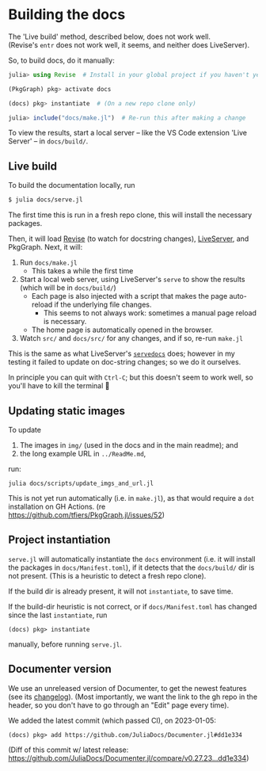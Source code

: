 # Building the docs

The 'Live build' method, described below, does not work well.\
(Revise's `entr` does not work well, it seems, and neither does LiveServer).

So, to build docs, do it manually:
```julia
julia> using Revise  # Install in your global project if you haven't yet

(PkgGraph) pkg> activate docs

(docs) pkg> instantiate  # (On a new repo clone only)

julia> include("docs/make.jl")  # Re-run this after making a change
```
To view the results, start a local server – like the VS Code extension 'Live Server' – in `docs/build/`.



## Live build

To build the documentation locally, run
```bash
$ julia docs/serve.jl
```
The first time this is run in a fresh repo clone, this will install the necessary
packages.

Then, it will load [Revise] (to watch for docstring changes),
[LiveServer], and PkgGraph. Next, it will:

1. Run `docs/make.jl`
    - This takes a while the first time
2. Start a local web server, using LiveServer's `serve` to show the
   results (which will be in `docs/build/`)
    - Each page is also injected with a script that makes the page auto-reload if the
      underlying file changes.
        - This seems to not always work: sometimes a manual page reload
          is necessary.
    - The home page is automatically opened in the browser.
3. Watch `src/` and `docs/src/` for any changes, and if so, re-run `make.jl`

This is the same as what LiveServer's [`servedocs`] does; however in my
testing it failed to update on doc-string changes; so we do it
ourselves.

In principle you can quit with `Ctrl-C`; but this doesn't seem to work
well, so you'll have to kill the terminal 🤷

[Revise]: https://timholy.github.io/Revise.jl
[LiveServer]: https://github.com/tlienart/LiveServer.jl
[`servedocs`]: https://tlienart.github.io/LiveServer.jl/stable/man/functionalities/#servedocs


## Updating static images

To update
1. The images in `img/` (used in the docs and in the main readme); and
2. the long example URL in `../ReadMe.md`,

run:
```
julia docs/scripts/update_imgs_and_url.jl
```

This is not yet run automatically (i.e. in `make.jl`),
as that would require a `dot` installation on GH Actions.
(re https://github.com/tfiers/PkgGraph.jl/issues/52)


## Project instantiation

`serve.jl` will automatically instantiate the `docs` environment (i.e. it will install
the packages in `docs/Manifest.toml`), if it detects that the `docs/build/` dir is not
present. (This is a heuristic to detect a fresh repo clone).

If the build dir is already present, it will not `instantiate`, to save time.

If the build-dir heuristic is not correct, or if `docs/Manifest.toml` has changed since
the last `instantiate`, run
```
(docs) pkg> instantiate
```
manually, before running `serve.jl`.


## Documenter version

We use an unreleased version of Documenter, to get the newest features (see its [changelog]). (Most importantly, we want the link to the gh repo in the header, so you don't have to go through an "Edit" page every time).

We added the latest commit (which passed CI), on 2023-01-05:

    (docs) pkg> add https://github.com/JuliaDocs/Documenter.jl#dd1e334

(Diff of this commit w/ latest release: https://github.com/JuliaDocs/Documenter.jl/compare/v0.27.23...dd1e334)

[changelog]: https://github.com/JuliaDocs/Documenter.jl/blob/master/CHANGELOG.md
